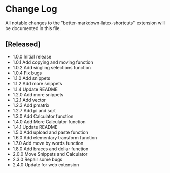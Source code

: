 # Change Log

All notable changes to the "better-markdown-latex-shortcuts" extension will be documented in this file.

## [Released]

- 1.0.0 Initial release
- 1.0.1 Add copying and moving function
- 1.0.2 Add singling selections function
- 1.0.4 Fix bugs
- 1.1.0 Add snippets
- 1.1.2 Add more snippets
- 1.1.4 Update README
- 1.2.0 Add more snippets
- 1.2.1 Add vector
- 1.2.3 Add pmatrix
- 1.2.7 Add pi and sqrt
- 1.3.0 Add Calculator function
- 1.4.0 Add More Calculator function
- 1.4.1 Update README
- 1.5.0 Add upload and paste function
- 1.6.0 Add elementary transform function
- 1.7.0 Add move by words function
- 1.8.0 Add braces and dollar function
- 2.0.0 Move Snippets and Calculator
- 2.3.0 Repair some bugs
- 2.4.0 Update for web extension